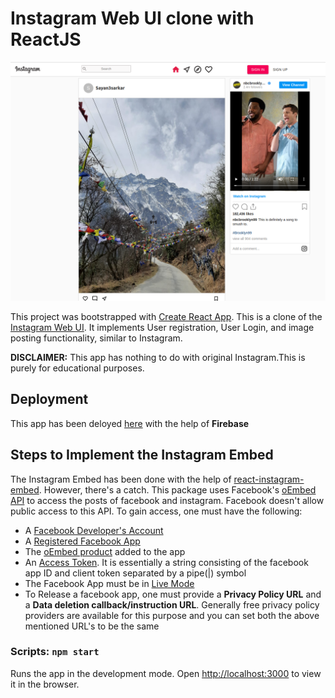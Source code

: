 # Instagram Web UI clone with ReactJS

<img src="./public/images/LandingPage.png">

This project was bootstrapped with [Create React App](https://github.com/facebook/create-react-app). This is a clone of the [Instagram Web UI](https://www.instagram.com). It implements User registration, User Login, and image posting functionality, similar to Instagram. <br />
<p> <strong>DISCLAIMER:</strong> This app has nothing to do with original Instagram.This is purely for educational purposes.</p> 

## Deployment

This app has been deloyed [here](https://instagram-clone-e4541.web.app/) with the help of **Firebase**

## Steps to Implement the Instagram Embed
The Instagram Embed has been done with the help of [react-instagram-embed](https://www.npmjs.com/package/react-instagram-embed). However, there's a catch. This package uses Facebook's [oEmbed API](https://developers.facebook.com/docs/instagram/oembed) to access the posts of facebook and instagram. Facebook doesn't allow public access to this API. To gain access, one must have the following:
<ul>
    <li>A <a href="https://developers.facebook.com/">Facebook Developer's Account</a></li>
    <li>A <a href="https://developers.facebook.com/docs/development#register">Registered Facebook App</a></li>
    <li>The <a href="https://developers.facebook.com/docs/instagram/oembed#oembed-product">oEmbed product</a> added to the app</li>
    <li>An <a href="https://developers.facebook.com/docs/instagram/oembed#access-tokens">Access Token</a>. It is essentially a string consisting of the facebook app ID and client token separated by a pipe(|) symbol</li>
    <li>The Facebook App must be in <a href="https://developers.facebook.com/docs/development#live-mode">Live Mode</a></li>
    <li>To Release a facebook app, one must provide a <strong>Privacy Policy URL</strong> and a <strong>Data deletion callback/instruction URL</strong>. Generally free privacy policy providers are available for this purpose and you can set both the above mentioned URL's to be the same</li>
</ul> 

### Scripts: `npm start`

Runs the app in the development mode.
Open [http://localhost:3000](http://localhost:3000) to view it in the browser.



